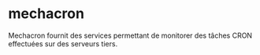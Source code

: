 # mechacron
Mechacron fournit des services permettant de monitorer des tâches CRON effectuées sur des serveurs tiers.

